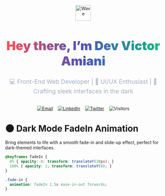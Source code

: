 <div align="center">
  <img src="https://media.giphy.com/media/hvRJCLFzcasrR4ia7z/giphy.gif" width="50" alt="Wave">
  <h1 style="font-size: 2.5rem; font-weight: 900; background: linear-gradient(90deg, #ff4d4f, #4c51bf, #10b981); -webkit-background-clip: text; -webkit-text-fill-color: transparent;">
    Hey there, I’m Dev Victor Amiani
  </h1>
  <p style="font-size: 1.2rem; color: #a0aec0; max-width: 600px; line-height: 1.6;">
    💻 Front-End Web Developer | 🎨 UI/UX Enthusiast | 🌌 Crafting sleek interfaces in the dark
  </p>
</div>

<div align="center" style="margin: 2rem 0; display: flex; gap: 1rem; flex-wrap: wrap; justify-content: center;">
  <a href="mailto:victor.amiani.k@gmail.com" aria-label="Email Victor Amiani">
    <img src="https://img.shields.io/badge/Email-victor.amiani.k@gmail.com-red?style=flat-square&logo=gmail&logoColor=white&color=ff4d4f" alt="Email">
  </a>
  <a href="https://linkedin.com/in/yourprofile" aria-label="Victor Amiani's LinkedIn">
    <img src="https://img.shields.io/badge/LinkedIn-0077B5?style=flat-square&logo=linkedin&logoColor=white&color=0a66c2" alt="LinkedIn">
  </a>
  <a href="https://twitter.com/yourhandle" aria-label="Victor Amiani's Twitter">
    <img src="https://img.shields.io/badge/Twitter-1DA1F2?style=flat-square&logo=twitter&logoColor=white&color=1da1f2" alt="Twitter">
  </a>
  <img src="https://visitor-badge.glitch.me/badge?page_id=vkeyadylongest.vkeyadylongest&color=10b981&style=flat-square" alt="Visitors">
</div>

# 🌑 Dark Mode FadeIn Animation

Bring elements to life with a smooth fade-in and slide-up effect, perfect for dark-themed interfaces.

```css
@keyframes fadeIn {
  0% { opacity: 0; transform: translateY(20px); }
  100% { opacity: 1; transform: translateY(0); }
}

.fade-in {
  animation: fadeIn 1.5s ease-in-out forwards;
}
